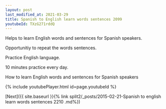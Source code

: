 ```yaml
---
layout: post
last_modified_at: 2021-03-29
title: Spanish to English learn words sentences 2099 
youtubeId: TXzG271rddQ
---
```

 
 
Helps to learn English words and sentences for Spanish speakers.

Opportunitiy to repeat the words sentences. 

Practice English language. 
 
10 minutes practice every day. 
 
How to learn English words and sentences for Spanish speakers 
 
{% include youtubePlayer.html id=page.youtubeId %}
 
 
[Next]({{ site.baseurl }}{% link  split2/_posts/2015-02-21-Spanish to english learn words sentences 2210 .md%})
 
